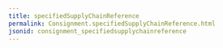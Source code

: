 ```yaml
---
title: specifiedSupplyChainReference
permalink: Consignment.specifiedSupplyChainReference.html
jsonid: consignment_specifiedsupplychainreference
---
```

